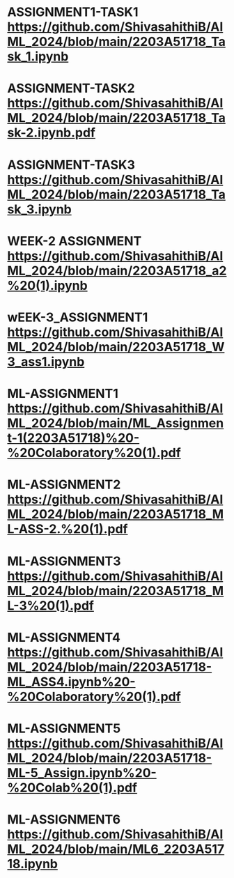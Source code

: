 # ASSIGNMENT1-TASK1 https://github.com/ShivasahithiB/AIML_2024/blob/main/2203A51718_Task_1.ipynb
# ASSIGNMENT-TASK2 https://github.com/ShivasahithiB/AIML_2024/blob/main/2203A51718_Task-2.ipynb.pdf
# ASSIGNMENT-TASK3 https://github.com/ShivasahithiB/AIML_2024/blob/main/2203A51718_Task_3.ipynb
# WEEK-2 ASSIGNMENT https://github.com/ShivasahithiB/AIML_2024/blob/main/2203A51718_a2%20(1).ipynb
# wEEK-3_ASSIGNMENT1 https://github.com/ShivasahithiB/AIML_2024/blob/main/2203A51718_W3_ass1.ipynb
# ML-ASSIGNMENT1 https://github.com/ShivasahithiB/AIML_2024/blob/main/ML_Assignment-1(2203A51718)%20-%20Colaboratory%20(1).pdf
# ML-ASSIGNMENT2 https://github.com/ShivasahithiB/AIML_2024/blob/main/2203A51718_ML-ASS-2.%20(1).pdf
# ML-ASSIGNMENT3 https://github.com/ShivasahithiB/AIML_2024/blob/main/2203A51718_ML-3%20(1).pdf
# ML-ASSIGNMENT4  https://github.com/ShivasahithiB/AIML_2024/blob/main/2203A51718-ML_ASS4.ipynb%20-%20Colaboratory%20(1).pdf
# ML-ASSIGNMENT5 https://github.com/ShivasahithiB/AIML_2024/blob/main/2203A51718-ML-5_Assign.ipynb%20-%20Colab%20(1).pdf
# ML-ASSIGNMENT6 https://github.com/ShivasahithiB/AIML_2024/blob/main/ML6_2203A51718.ipynb
